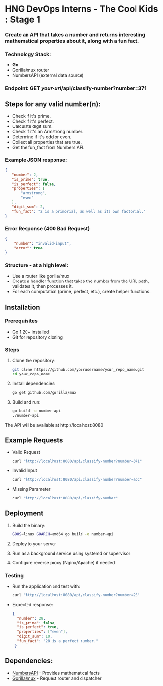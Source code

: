 # HNG DevOps Interns - The Cool Kids : Stage 1
### Create an API that takes a number and returns interesting mathematical properties about it, along with a fun fact.
### Technology Stack: 
- **Go**
- Gorilla/mux router
- NumbersAPI (external data source)

### Endpoint: **GET** *your-url*/api/classify-number?number=371

 ## Steps for any valid number(n):
 - Check if it's prime.
 - Check if it's perfect.
 - Calculate digit sum.
 - Check if it's an Armstrong number.
 - Determine if it's odd or even.
 - Collect all properties that are true.
 - Get the fun_fact from Numbers API.

 ### Example JSON response:
 ```json
 {
    "number": 2,
    "is_prime": true,
    "is_perfect": false,
    "properties": [
        "armstrong",
        "even"
    ],
    "digit_sum": 2,
    "fun_fact": "2 is a primorial, as well as its own factorial."
}
```
### Error Response (400 Bad Request)
```json
{
    "number": "invalid-input",
    "error": true
}
```
### Structure - at a high level:
- Use a router like gorilla/mux 
- Create a handler function that takes the number from the URL path, validates it, then processes it.
- For each computation (prime, perfect, etc.), create helper functions.

## Installation

### Prerequisites
- Go 1.20+ installed
- Git for repository cloning

### Steps
1. Clone the repository:
   ```bash
   git clone https://github.com/yourusername/your_repo_name.git
   cd your_repo_name
2. Install dependencies:
    ```bash
    go get github.com/gorilla/mux
    ```
3. Build and run:
    ```bash
    go build -o number-api
    ./number-api
    ```
The API will be available at http://localhost:8080

## Example Requests
- Valid Request
    ```bash
    curl "http://localhost:8080/api/classify-number?number=371"
    ```
- Invalid Input
    ```bash
    curl "http://localhost:8080/api/classify-number?number=abc"
    ```
- Missing Parameter
    ```bash
    curl "http://localhost:8080/api/classify-number"
    ```
## Deployment

1. Build the binary:
   ```bash
   GOOS=linux GOARCH=amd64 go build -o number-api
   ```
2. Deploy to your server

3. Run as a background service using systemd or supervisor

4. Configure reverse proxy (Nginx/Apache) if needed

### Testing
- Run the application and test with:
  ```bash
  curl "http://localhost:8080/api/classify-number?number=28"
  ```
- Expected response:
  ```json
  {
    "number": 28,
    "is_prime": false,
    "is_perfect": true,
    "properties": ["even"],
    "digit_sum": 10,
    "fun_fact": "28 is a perfect number."
   }
   ```
## Dependencies:
- [NumbersAPI](numbersapi.com) - Provides mathematical facts
- [Gorilla/mux](https://github.com/gorilla/mux) - Request router and dispatcher